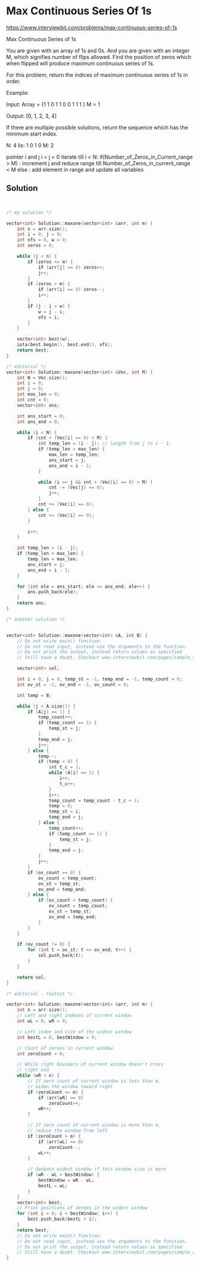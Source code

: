 # Max Continuous Series Of 1s

https://www.interviewbit.com/problems/max-continuous-series-of-1s


Max Continuous Series of 1s

You are given with an array of 1s and 0s. And you are given with an integer M, which signifies number of flips allowed.
Find the position of zeros which when flipped will produce maximum continuous series of 1s.

For this problem, return the indices of maximum continuous series of 1s in order.

Example:

Input: 
Array = {1 1 0 1 1 0 0 1 1 1 } 
M = 1

Output: 
[0, 1, 2, 3, 4] 

If there are multiple possible solutions, return the sequence which has the minimum start index.



N: 4
lis: 1 0 1 0 
M: 2

pointer i and j 
i = j = 0
iterate till i < N:
        if(Number_of_Zeros_in_Current_range > M) :
                increment j and reduce range till Number_of_Zeros_in_current_range < M
        else :
                add element in range and update all variables

## Solution

```cpp


/* my solution */

vector<int> Solution::maxone(vector<int> &arr, int m) {
    int n = arr.size();
    int i = 0, j = 0;
    int ofs = 0, w = 0;
    int zeros = 0;

    while (j < n) {
        if (zeros <= m) {
            if (arr[j] == 0) zeros++;
            j++;
        }
        if (zeros > m) {
            if (arr[i] == 0) zeros--;
            i++;
        }
        if (j - i > w) {
            w = j - i;
            ofs = i;
        }
    }

    vector<int> best(w);
    iota(best.begin(), best.end(), ofs);
    return best;
}

/* editorial */
vector<int> Solution::maxone(vector<int> &Vec, int M) {
    int N = Vec.size();
    int i = 0;
    int j = 0;
    int max_len = 0;
    int cnt = 0;
    vector<int> ans;

    int ans_start = 0;
    int ans_end = 0;

    while (i < N) {
        if (cnt + (Vec[i] == 0) > M) {
            int temp_len = (i - j); // length from j to i - 1.
            if (temp_len > max_len) {
                max_len = temp_len;
                ans_start = j;
                ans_end = i - 1;
            }

            while (i >= j && cnt + (Vec[i] == 0) > M) {
                cnt -= (Vec[j] == 0);
                j++;
            }
            cnt += (Vec[i] == 0);
        } else {
            cnt += (Vec[i] == 0);
        }

        i++;
    }

    int temp_len = (i - j);
    if (temp_len > max_len) {
        temp_len = max_len;
        ans_start = j;
        ans_end = i - 1;
    }

    for (int ele = ans_start; ele <= ans_end; ele++) {
        ans.push_back(ele);
    }
    return ans;
}

/* another solution */


vector<int> Solution::maxone(vector<int> &A, int B) {
    // Do not write main() function.
    // Do not read input, instead use the arguments to the function.
    // Do not print the output, instead return values as specified
    // Still have a doubt. Checkout www.interviewbit.com/pages/sample_codes/ for more details

    vector<int> sol;

    int i = 0, j = 0, temp_st = -1, temp_end = -1, temp_count = 0;
    int ov_st = -1, ov_end = -1, ov_count = 0;

    int temp = B;

    while (j < A.size()) {
        if (A[j] == 1) {
            temp_count++;
            if (temp_count == 1) {
                temp_st = j;
            }
            temp_end = j;
            j++;
        } else {
            temp--;
            if (temp < 0) {
                int t_c = 1;
                while (A[i] == 1) {
                    i++;
                    t_c++;
                }
                i++;
                temp_count = temp_count - t_c + 1;
                temp = 0;
                temp_st = i;
                temp_end = j;
            } else {
                temp_count++;
                if (temp_count == 1) {
                    temp_st = j;
                }
                temp_end = j;
            }
            j++;
        }
        if (ov_count == 0) {
            ov_count = temp_count;
            ov_st = temp_st;
            ov_end = temp_end;
        } else {
            if (ov_count < temp_count) {
                ov_count = temp_count;
                ov_st = temp_st;
                ov_end = temp_end;
            }
        }
    }

    if (ov_count != 0) {
        for (int t = ov_st; t <= ov_end; t++) {
            sol.push_back(t);
        }
    }

    return sol;
}

/* editorial - fastest */

vector<int> Solution::maxone(vector<int> &arr, int m) {
    int n = arr.size();
    // Left and right indexes of current window
    int wL = 0, wR = 0;

    // Left index and size of the widest window
    int bestL = 0, bestWindow = 0;

    // Count of zeroes in current window
    int zeroCount = 0;

    // While right boundary of current window doesn't cross
    // right end
    while (wR < n) {
        // If zero count of current window is less than m,
        // widen the window toward right
        if (zeroCount <= m) {
            if (arr[wR] == 0)
                zeroCount++;
            wR++;
        }

        // If zero count of current window is more than m,
        // reduce the window from left
        if (zeroCount > m) {
            if (arr[wL] == 0)
                zeroCount--;
            wL++;
        }

        // Updqate widest window if this window size is more
        if (wR - wL > bestWindow) {
            bestWindow = wR - wL;
            bestL = wL;
        }
    }
    vector<int> best;
    // Print positions of zeroes in the widest window
    for (int i = 0; i < bestWindow; i++) {
        best.push_back(bestL + i);
    }
    return best;
    // Do not write main() function.
    // Do not read input, instead use the arguments to the function.
    // Do not print the output, instead return values as specified
    // Still have a doubt. Checkout www.interviewbit.com/pages/sample_codes/ for more details
}
```